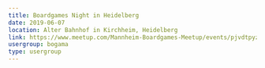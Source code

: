 ```yaml
---
title: Boardgames Night in Heidelberg
date: 2019-06-07
location: Alter Bahnhof in Kirchheim, Heidelberg
link: https://www.meetup.com/Mannheim-Boardgames-Meetup/events/pjvdtpyzjbkb/
usergroup: bogama
type: usergroup
---
```

